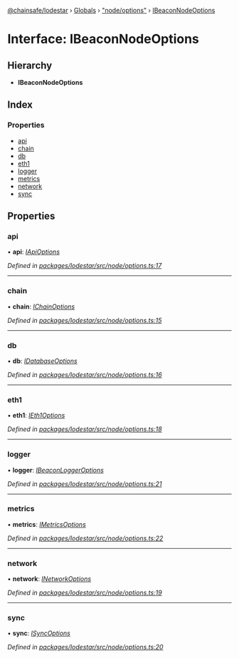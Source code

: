 [@chainsafe/lodestar](../README.md) › [Globals](../globals.md) › ["node/options"](../modules/_node_options_.md) › [IBeaconNodeOptions](_node_options_.ibeaconnodeoptions.md)

# Interface: IBeaconNodeOptions

## Hierarchy

* **IBeaconNodeOptions**

## Index

### Properties

* [api](_node_options_.ibeaconnodeoptions.md#api)
* [chain](_node_options_.ibeaconnodeoptions.md#chain)
* [db](_node_options_.ibeaconnodeoptions.md#db)
* [eth1](_node_options_.ibeaconnodeoptions.md#eth1)
* [logger](_node_options_.ibeaconnodeoptions.md#logger)
* [metrics](_node_options_.ibeaconnodeoptions.md#metrics)
* [network](_node_options_.ibeaconnodeoptions.md#network)
* [sync](_node_options_.ibeaconnodeoptions.md#sync)

## Properties

###  api

• **api**: *[IApiOptions](_api_options_.iapioptions.md)*

*Defined in [packages/lodestar/src/node/options.ts:17](https://github.com/ChainSafe/lodestar/blob/a47516d64/packages/lodestar/src/node/options.ts#L17)*

___

###  chain

• **chain**: *[IChainOptions](_chain_options_.ichainoptions.md)*

*Defined in [packages/lodestar/src/node/options.ts:15](https://github.com/ChainSafe/lodestar/blob/a47516d64/packages/lodestar/src/node/options.ts#L15)*

___

###  db

• **db**: *[IDatabaseOptions](_db_options_.idatabaseoptions.md)*

*Defined in [packages/lodestar/src/node/options.ts:16](https://github.com/ChainSafe/lodestar/blob/a47516d64/packages/lodestar/src/node/options.ts#L16)*

___

###  eth1

• **eth1**: *[IEth1Options](_eth1_options_.ieth1options.md)*

*Defined in [packages/lodestar/src/node/options.ts:18](https://github.com/ChainSafe/lodestar/blob/a47516d64/packages/lodestar/src/node/options.ts#L18)*

___

###  logger

• **logger**: *[IBeaconLoggerOptions](_node_loggeroptions_.ibeaconloggeroptions.md)*

*Defined in [packages/lodestar/src/node/options.ts:21](https://github.com/ChainSafe/lodestar/blob/a47516d64/packages/lodestar/src/node/options.ts#L21)*

___

###  metrics

• **metrics**: *[IMetricsOptions](_metrics_options_.imetricsoptions.md)*

*Defined in [packages/lodestar/src/node/options.ts:22](https://github.com/ChainSafe/lodestar/blob/a47516d64/packages/lodestar/src/node/options.ts#L22)*

___

###  network

• **network**: *[INetworkOptions](_network_options_.inetworkoptions.md)*

*Defined in [packages/lodestar/src/node/options.ts:19](https://github.com/ChainSafe/lodestar/blob/a47516d64/packages/lodestar/src/node/options.ts#L19)*

___

###  sync

• **sync**: *[ISyncOptions](_sync_options_.isyncoptions.md)*

*Defined in [packages/lodestar/src/node/options.ts:20](https://github.com/ChainSafe/lodestar/blob/a47516d64/packages/lodestar/src/node/options.ts#L20)*
